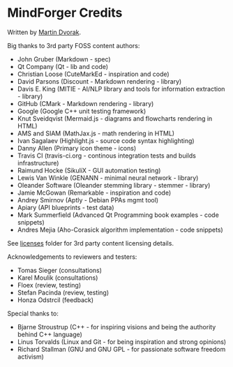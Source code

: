 # MindForger Credits

Written by [Martin Dvorak](http://me.mindforger.com).

Big thanks to 3rd party FOSS content authors:

* John Gruber (Markdown - spec)
* Qt Company (Qt - lib and code)
* Christian Loose (CuteMarkEd - inspiration and code)
* David Parsons (Discount - Markdown rendering - library)
* Davis E. King (MITIE - AI/NLP library and tools for information extraction - library)
* GitHub (CMark - Markdown rendering - library)
* Google (Google C++ unit testing framework)
* Knut Sveidqvist (Mermaid.js - diagrams and flowcharts rendering in HTML)
* AMS and SIAM (MathJax.js - math rendering in HTML)
* Ivan Sagalaev (Highlight.js - source code syntax highlighting)
* Danny Allen (Primary icon theme - icons)
* Travis CI (travis-ci.org - continous integration tests and builds infrastructure)
* Raimund Hocke (SikuliX - GUI automation testing)
* Lewis Van Winkle (GENANN - minimal neural network - library)
* Oleander Software (Oleander stemming library - stemmer - library)
* Jamie McGowan (Remarkable - inspiration and code)
* Andrey Smirnov (Aptly - Debian PPAs mgmt tool)
* Apiary (API blueprints - test data)
* Mark Summerfield (Advanced Qt Programming book examples - code snippets)
* Andres Mejia (Aho-Corasick algorithm implementation - code snippets)

See [licenses](./licenses) folder for 3rd party content licensing details.

Acknowledgements to reviewers and testers:

* Tomas Sieger (consultations)
* Karel Moulik (consultations)
* Floex (review, testing)
* Stefan Pacinda (review, testing)
* Honza Odstrcil (feedback)

Special thanks to:

* Bjarne Stroustrup (C++ - for inspiring visions and being the authority behind C++ language)
* Linus Torvalds (Linux and Git - for being inspiration and strong opinions)
* Richard Stallman (GNU and GNU GPL - for passionate software freedom activism)
